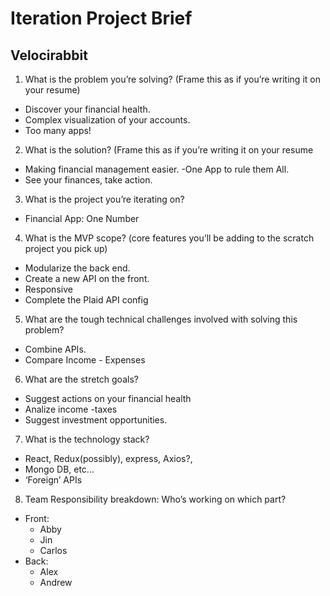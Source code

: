 # Iteration Project Brief

## Velocirabbit

1. What is the problem you’re solving?
(Frame this as if you’re writing it on your resume)
- Discover your financial health.
- Complex visualization of your accounts.
- Too many apps!
2. What is the solution?
(Frame this as if you’re writing it on your resume
- Making financial management easier.
 -One App to rule them All.
- See your finances, take action.
3. What is the project you’re iterating on?
- Financial App: One Number
4. What is the MVP scope? (core features you’ll be adding to the scratch project you pick up)
- Modularize the back end.
- Create a new API on the front.
- Responsive
- Complete the Plaid API config
5. What are the tough technical challenges involved with solving this problem?
- Combine APIs.
- Compare Income - Expenses
6. What are the stretch goals?
- Suggest actions on your financial health
- Analize income -taxes
- Suggest investment opportunities.
7. What is the technology stack?
- React, Redux(possibly), express, Axios?,
- Mongo DB, etc...
- ‘Foreign’ APIs
8. Team Responsibility breakdown: Who’s working on which part?
- Front:
  - Abby
  - Jin
  - Carlos
- Back:
  - Alex
  - Andrew

